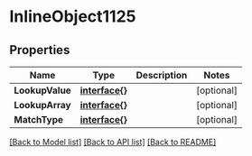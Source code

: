 # InlineObject1125

## Properties

Name | Type | Description | Notes
------------ | ------------- | ------------- | -------------
**LookupValue** | [**interface{}**](.md) |  | [optional] 
**LookupArray** | [**interface{}**](.md) |  | [optional] 
**MatchType** | [**interface{}**](.md) |  | [optional] 

[[Back to Model list]](../README.md#documentation-for-models) [[Back to API list]](../README.md#documentation-for-api-endpoints) [[Back to README]](../README.md)


